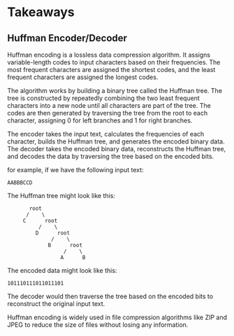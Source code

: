 # Takeaways

## Huffman Encoder/Decoder

Huffman encoding is a lossless data compression algorithm. It assigns variable-length codes to input characters based on their frequencies. The most frequent characters are assigned the shortest codes, and the least frequent characters are assigned the longest codes.

The algorithm works by building a binary tree called the Huffman tree. The tree is constructed by repeatedly combining the two least frequent characters into a new node until all characters are part of the tree. The codes are then generated by traversing the tree from the root to each character, assigning 0 for left branches and 1 for right branches.

The encoder takes the input text, calculates the frequencies of each character, builds the Huffman tree, and generates the encoded binary data. The decoder takes the encoded binary data, reconstructs the Huffman tree, and decodes the data by traversing the tree based on the encoded bits.

for example, if we have the following input text:

```
AABBBCCD
```

The Huffman tree might look like this:

```
       root
      /    \
     C      root
          /    \
         D      root
              /    \
             B      root
                  /    \
                 A      B
```

The encoded data might look like this:

```
101110111011011101
```

The decoder would then traverse the tree based on the encoded bits to reconstruct the original input text.

Huffman encoding is widely used in file compression algorithms like ZIP and JPEG to reduce the size of files without losing any information.
